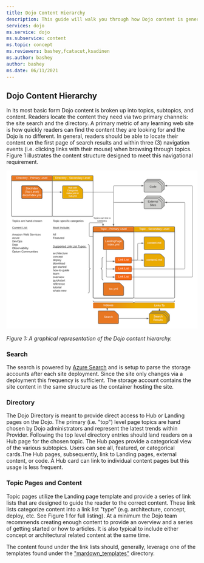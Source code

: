 ```yaml
---
title: Dojo Content Hierarchy
description: This guide will walk you through how Dojo content is generally organized.
services: dojo
ms.service: dojo
ms.subservice: content
ms.topic: concept
ms.reviewers: bashey,fcatacut,ksadinen
ms.author: bashey
author: bashey
ms.date: 06/11/2021
---
```


## Dojo Content Hierarchy

In its most basic form Dojo content is broken up into topics, subtopics, and content. Readers locate the content they need via two primary channels: the site search and the directory. A primary metric of any learning web site is how quickly readers can find the content they are looking for and the Dojo is no different. In general, readers should be able to locate their content on the first page of search results and within three (3) navigation events (i.e. clicking links with their mouse) when browsing through topics. Figure 1 illustrates the content structure designed to meet this navigational requirement.

![Dojo Content Hierarchy](media/DojoContentHierarchy.png)

*Figure 1: A graphical representation of the Dojo content hierarchy.*

### Search

The search is powered by [Azure Search](https://docs.microsoft.com/en-us/azure/search/search-what-is-azure-search) and is setup to parse the storage accounts after each site deployment. Since the site only changes via a deployment this frequency is sufficient. The storage account contains the site content in the same structure as the container hosting the site.

### Directory

The Dojo Directory is meant to provide direct access to Hub or Landing pages on the Dojo. The primary (i.e. "top") level page topics are hand chosen by Dojo administrators and represent the latest trends within Provider. Following the top level directory entries should land readers on a Hub page for the chosen topic. The Hub pages provide a categorical view of the various subtopics. Users can see all, featured, or categorical cards.The Hub pages, subsequently, link to Landing pages, external content, or code. A Hub card can link to individual content pages but this usage is less frequent.

### Topic Pages and Content

Topic pages utilize the Landing page template and provide a series of link lists that are designed to guide the reader to the correct content. These link lists categorize content into a link list "type" (e.g. architecture, concept, deploy, etc. See Figure 1 for full listing). At a minimum the Dojo team recommends creating enough content to provide an overview and a series of getting started or how to articles. It is also typical to include either concept or architectural related content at the same time.

The content found under the link lists should, generally, leverage one of the templates found under the ["mardown_templates"](https://github.optum.com/Dojo360/dojo-docs/tree/master/markdown%20templates) directory.
